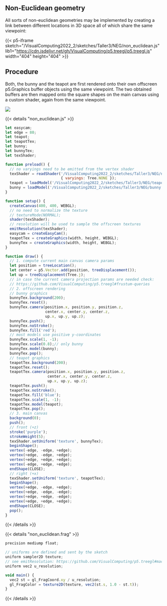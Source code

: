 ## Non-Euclidean geometry #
All sorts of non-euclidean geometries may be implemented by creating a link between different locations in 3D space all of which share the same viewpoint:

{{< p5-iframe sketch="/VisualComputing2022_2/sketches/Taller3/NEG/non_euclidean.js" lib1="https://cdn.jsdelivr.net/gh/VisualComputing/p5.treegl/p5.treegl.js" width="404" height="404"  >}}

## Procedure #
Both, the bunny and the teapot are first rendered onto their own offscreen p5.Graphics buffer objects using the same viewpoint. The two obtained buffers are then mapped onto the square shapes on the main canvas using a custom shader, again from the same viewpoint.

<img src="/VisualComputing2022_2/sketches/Taller3/NEG/procedure.png">


{{< details "non_euclidean.js" >}}
```js
let easycam;
let edge = 80;
let teapot;
let teapotTex;
let bunny;
let bunnyTex;
let texShader;

function preload() {
  // no varyings need to be emitted from the vertex shader
  texShader = readShader('/VisualComputing2022_2/sketches/Taller3/NEG/non_euclidean.frag',
                         { varyings: Tree.NONE });
  teapot = loadModel('/VisualComputing2022_2/sketches/Taller3/NEG/teapot.obj', true);
  bunny = loadModel('/VisualComputing2022_2/sketches/Taller3/NEG/bunny.obj', true);
}

function setup() {
  createCanvas(400, 400, WEBGL);
  // no need to normalize the texture
  // textureMode(NORMAL);
  shader(texShader);
  // resolution will be used to sample the offscreen textures
  emitResolution(texShader);
  easycam = createEasyCam();
  teapotTex = createGraphics(width, height, WEBGL);
  bunnyTex = createGraphics(width, height, WEBGL);
}

function draw() {
  // 1. compute current main canvas camera params
  let position = treeLocation();
  let center = p5.Vector.add(position, treeDisplacement());
  let up = treeDisplacement(Tree.j);
  // in case the current camera projection params are needed check:
  // https://github.com/VisualComputing/p5.treegl#frustum-queries
  // 2. offscreen rendering
  // bunny graphics
  bunnyTex.background(200);
  bunnyTex.reset();
  bunnyTex.camera(position.x, position.y, position.z,
                  center.x, center.y, center.z,
                  up.x, up.y, up.z);
  bunnyTex.push();
  bunnyTex.noStroke();
  bunnyTex.fill('red');
  // most models use positive y-coordinates
  bunnyTex.scale(1, -1);
  bunnyTex.scale(0.8);// only bunny
  bunnyTex.model(bunny);
  bunnyTex.pop();
  // teapot graphics
  teapotTex.background(200);
  teapotTex.reset();
  teapotTex.camera(position.x, position.y, position.z,
                   center.x, center.y, center.z,
                   up.x, up.y, up.z);
  teapotTex.push();
  teapotTex.noStroke();
  teapotTex.fill('blue');
  teapotTex.scale(1, -1);
  teapotTex.model(teapot);
  teapotTex.pop();
  // 3. main canvas
  background(0);
  push();
  // front (+z)
  stroke('purple');
  strokeWeight(5);
  texShader.setUniform('texture', bunnyTex);
  beginShape();
  vertex(-edge, -edge, +edge);
  vertex(+edge, -edge, +edge);
  vertex(+edge, +edge, +edge);
  vertex(-edge, +edge, +edge);
  endShape(CLOSE);
  // right (+x)
  texShader.setUniform('texture', teapotTex);
  beginShape();
  vertex(+edge, -edge, +edge);
  vertex(+edge, -edge, -edge);
  vertex(+edge, +edge, -edge);
  vertex(+edge, +edge, +edge);
  endShape(CLOSE);
  pop();
}
```
{{< /details >}}

{{< details "non_euclidean.frag" >}}
```js
precision mediump float;

// uniforms are defined and sent by the sketch
uniform sampler2D texture;
// see emitResolution: https://github.com/VisualComputing/p5.treegl#macros
uniform vec2 u_resolution;

void main() {
  vec2 st = gl_FragCoord.xy / u_resolution;
  gl_FragColor = texture2D(texture, vec2(st.s, 1.0 - st.t));
}
```
{{< /details >}}